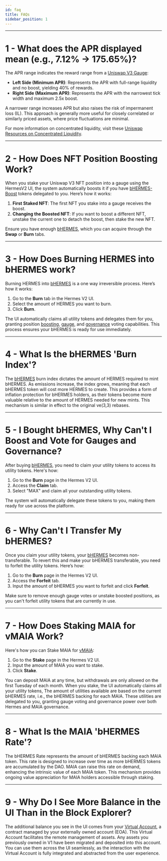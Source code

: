 ```yaml
---
id: faq
title: FAQs
sidebar_position: 1
---
```


---

# 1 - What does the APR displayed mean (e.g., 7.12% → 175.65%)?

The APR range indicates the reward range from a [Uniswap V3 Gauge](../version-Hermes/overview/gauges/02-uni-v3-gauges.md):

- **Left Side (Minimum APR)**: Represents the APR with full-range liquidity and no boost, yielding 40% of rewards.
- **Right Side (Maximum APR)**: Represents the APR with the narrowest tick width and maximum 2.5x boost.

A narrower range increases APR but also raises the risk of impermanent loss (IL). This approach is generally more useful for closely correlated or similarly priced assets, where price fluctuations are minimal.

For more information on concentrated liquidity, visit these [Uniswap Resources on Concentrated Liquidity](https://docs.uniswap.org/concepts/protocol/concentrated-liquidity/).

---

# 2 - How Does NFT Position Boosting Work?

When you stake your Uniswap V3 NFT position into a gauge using the HermesV2 UI, the system automatically boosts it if you have [bHERMES-Boost](../version-Hermes/overview/tokenomics/utility-tokens/02-bhermes-boost.md) tokens delegated to you. Here’s how it works:

1. **First Staked NFT**: The first NFT you stake into a gauge receives the boost.
2. **Changing the Boosted NFT**: If you want to boost a different NFT, unstake the current one to detach the boost, then stake the new NFT.

Ensure you have enough [bHERMES](../version-Hermes/overview/tokenomics/01-bhermes.md), which you can acquire through the **Swap** or **Burn** tabs.

---

# 3 - How Does Burning HERMES into bHERMES work?

Burning HERMES into [bHERMES](../version-Hermes/overview/tokenomics/01-bhermes.md) is a one way irreversible process. Here’s how it works:

1. Go to the **Burn** tab in the Hermes V2 UI.
2. Select the amount of HERMES you want to burn.
3. Click **Burn**.

The UI automatically claims all utility tokens and delegates them for you, granting position [boosting](../version-Hermes/overview/tokenomics/utility-tokens/02-bhermes-boost.md), [gauge](../version-Hermes/overview/tokenomics/utility-tokens/02-bhermes-gauges.md), and [governance](../version-Hermes/overview/tokenomics/utility-tokens/02-bhermes-votes.md) voting capabilities. This process ensures your bHERMES is ready for use immediately.

---

# 4 - What Is the bHERMES 'Burn Index'?

The [bHERMES](../version-Hermes/overview/tokenomics/01-bhermes.md) burn index dictates the amount of HERMES required to mint bHERMES. As emissions increase, the index grows, meaning that each bHERMES token will cost more HERMES to create. This provides a form of inflation protection for bHERMES holders, as their tokens become more valuable relative to the amount of HERMES needed for new mints. This mechanism is similar in effect to the original ve(3,3) rebases.

---

# 5 - I Bought bHERMES, Why Can't I Boost and Vote for Gauges and Governance?

After buying [bHERMES](../version-Hermes/overview/tokenomics/01-bhermes.md), you need to claim your utility tokens to access its utility tokens. Here's how:

1. Go to the **Burn** page in the Hermes V2 UI.
2. Access the **Claim** tab.
3. Select "MAX" and claim all your outstanding utility tokens.

The system will automatically delegate these tokens to you, making them ready for use across the platform.

---

# 6 - Why Can't I Transfer My bHERMES?

Once you claim your utility tokens, your [bHERMES](../version-Hermes/overview/tokenomics/01-bhermes.md) becomes non-transferable. To revert this and make your bHERMES transferable, you need to forfeit the utility tokens. Here’s how:

1. Go to the **Burn** page in the Hermes V2 UI.
2. Access the **Forfeit** tab.
3. Input the amount of bHERMES you want to forfeit and click **Forfeit**.

Make sure to remove enough gauge votes or unstake boosted positions, as you can't forfeit utility tokens that are currently in use.

---

# 7 - How Does Staking MAIA for vMAIA Work?

Here's how you can Stake MAIA for [vMAIA](../version-Maia/overview/tokenomics/01-vMaia.md):

1. Go to the **Stake** page in the Hermes V2 UI.
2. Input the amount of MAIA you want to stake.
3. Click **Stake**.

You can deposit MAIA at any time, but withdrawals are only allowed on the first Tuesday of each month. When you stake, the UI automatically claims all your utility tokens, The amount of utilities available are based on the current bHERMES rate, i.e., the bHERMES backing for each MAIA. These utilities are delegated to you, granting gauge voting and governance power over both Hermes and MAIA governance.

---

# 8 - What Is the MAIA 'bHERMES Rate'?

The bHERMES Rate represents the amount of bHERMES backing each MAIA token. This rate is designed to increase over time as more bHERMES tokens are accumulated by the DAO. MAIA can raise this rate on demand, enhancing the intrinsic value of each MAIA token. This mechanism provides ongoing value appreciation for MAIA holders accessible through staking.

---

# 9 - Why Do I See More Balance in the UI Than in the Block Explorer?

The additional balance you see in the UI comes from your [Virtual Account](../version-Ulysses/overview/omnichain/05-virtual-account.md), a contract managed by your externally owned account (EOA). This Virtual Account facilitates the remote management of assets. Any assets you previously owned in V1 have been migrated and deposited into this account. You can use them across the UI seamlessly, as the interaction with the Virtual Account is fully integrated and abstracted from the user experience.
